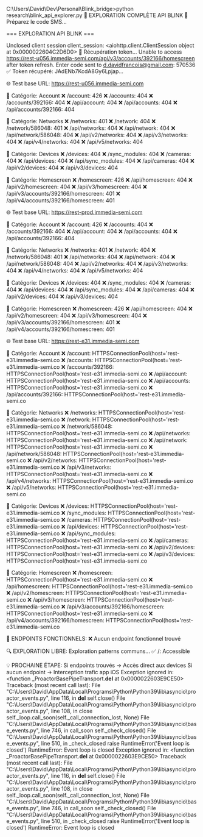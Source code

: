 C:\Users\David\Dev\Personal\Blink_bridge>python research\blink_api_explorer.py
🚀 EXPLORATION COMPLÈTE API BLINK
📱 Préparez le code SMS...

=== EXPLORATION API BLINK ===

Unclosed client session
client_session: <aiohttp.client.ClientSession object at 0x0000022604C2D6D0>
🔐 Récupération token...
Unable to access https://rest-u056.immedia-semi.com/api/v3/accounts/392166/homescreen after token refresh.
Enter code sent to d.davidfrancois@gmail.com: 570536
✅ Token récupéré: JAdENb7KcdA8Gy6Lpjap...

🌐 Test base URL: https://rest-u056.immedia-semi.com

   📂 Catégorie: Account
      ❌ /account: 426
      ❌ /accounts: 404
      ❌ /accounts/392166: 404
      ❌ /api/account: 404
      ❌ /api/accounts: 404
      ❌ /api/accounts/392166: 404

   📂 Catégorie: Networks
      ❌ /networks: 401
      ❌ /network: 404
      ❌ /network/586048: 401
      ❌ /api/networks: 404
      ❌ /api/network: 404
      ❌ /api/network/586048: 404
      ❌ /api/v2/networks: 404
      ❌ /api/v3/networks: 404
      ❌ /api/v4/networks: 404
      ❌ /api/v5/networks: 404

   📂 Catégorie: Devices
      ❌ /devices: 404
      ❌ /sync_modules: 404
      ❌ /cameras: 404
      ❌ /api/devices: 404
      ❌ /api/sync_modules: 404
      ❌ /api/cameras: 404
      ❌ /api/v2/devices: 404
      ❌ /api/v3/devices: 404

   📂 Catégorie: Homescreen
      ❌ /homescreen: 426
      ❌ /api/homescreen: 404
      ❌ /api/v2/homescreen: 404
      ❌ /api/v3/homescreen: 404
      ❌ /api/v3/accounts/392166/homescreen: 401
      ❌ /api/v4/accounts/392166/homescreen: 401

🌐 Test base URL: https://rest-prod.immedia-semi.com

   📂 Catégorie: Account
      ❌ /account: 426
      ❌ /accounts: 404
      ❌ /accounts/392166: 404
      ❌ /api/account: 404
      ❌ /api/accounts: 404
      ❌ /api/accounts/392166: 404

   📂 Catégorie: Networks
      ❌ /networks: 401
      ❌ /network: 404
      ❌ /network/586048: 401
      ❌ /api/networks: 404
      ❌ /api/network: 404
      ❌ /api/network/586048: 404
      ❌ /api/v2/networks: 404
      ❌ /api/v3/networks: 404
      ❌ /api/v4/networks: 404
      ❌ /api/v5/networks: 404

   📂 Catégorie: Devices
      ❌ /devices: 404
      ❌ /sync_modules: 404
      ❌ /cameras: 404
      ❌ /api/devices: 404
      ❌ /api/sync_modules: 404
      ❌ /api/cameras: 404
      ❌ /api/v2/devices: 404
      ❌ /api/v3/devices: 404

   📂 Catégorie: Homescreen
      ❌ /homescreen: 426
      ❌ /api/homescreen: 404
      ❌ /api/v2/homescreen: 404
      ❌ /api/v3/homescreen: 404
      ❌ /api/v3/accounts/392166/homescreen: 401
      ❌ /api/v4/accounts/392166/homescreen: 401

🌐 Test base URL: https://rest-e31.immedia-semi.com

   📂 Catégorie: Account
      ❌ /account: HTTPSConnectionPool(host='rest-e31.immedia-semi.co
      ❌ /accounts: HTTPSConnectionPool(host='rest-e31.immedia-semi.co
      ❌ /accounts/392166: HTTPSConnectionPool(host='rest-e31.immedia-semi.co
      ❌ /api/account: HTTPSConnectionPool(host='rest-e31.immedia-semi.co
      ❌ /api/accounts: HTTPSConnectionPool(host='rest-e31.immedia-semi.co
      ❌ /api/accounts/392166: HTTPSConnectionPool(host='rest-e31.immedia-semi.co

   📂 Catégorie: Networks
      ❌ /networks: HTTPSConnectionPool(host='rest-e31.immedia-semi.co
      ❌ /network: HTTPSConnectionPool(host='rest-e31.immedia-semi.co
      ❌ /network/586048: HTTPSConnectionPool(host='rest-e31.immedia-semi.co
      ❌ /api/networks: HTTPSConnectionPool(host='rest-e31.immedia-semi.co
      ❌ /api/network: HTTPSConnectionPool(host='rest-e31.immedia-semi.co
      ❌ /api/network/586048: HTTPSConnectionPool(host='rest-e31.immedia-semi.co
      ❌ /api/v2/networks: HTTPSConnectionPool(host='rest-e31.immedia-semi.co
      ❌ /api/v3/networks: HTTPSConnectionPool(host='rest-e31.immedia-semi.co
      ❌ /api/v4/networks: HTTPSConnectionPool(host='rest-e31.immedia-semi.co
      ❌ /api/v5/networks: HTTPSConnectionPool(host='rest-e31.immedia-semi.co

   📂 Catégorie: Devices
      ❌ /devices: HTTPSConnectionPool(host='rest-e31.immedia-semi.co
      ❌ /sync_modules: HTTPSConnectionPool(host='rest-e31.immedia-semi.co
      ❌ /cameras: HTTPSConnectionPool(host='rest-e31.immedia-semi.co
      ❌ /api/devices: HTTPSConnectionPool(host='rest-e31.immedia-semi.co
      ❌ /api/sync_modules: HTTPSConnectionPool(host='rest-e31.immedia-semi.co
      ❌ /api/cameras: HTTPSConnectionPool(host='rest-e31.immedia-semi.co
      ❌ /api/v2/devices: HTTPSConnectionPool(host='rest-e31.immedia-semi.co
      ❌ /api/v3/devices: HTTPSConnectionPool(host='rest-e31.immedia-semi.co

   📂 Catégorie: Homescreen
      ❌ /homescreen: HTTPSConnectionPool(host='rest-e31.immedia-semi.co
      ❌ /api/homescreen: HTTPSConnectionPool(host='rest-e31.immedia-semi.co
      ❌ /api/v2/homescreen: HTTPSConnectionPool(host='rest-e31.immedia-semi.co
      ❌ /api/v3/homescreen: HTTPSConnectionPool(host='rest-e31.immedia-semi.co
      ❌ /api/v3/accounts/392166/homescreen: HTTPSConnectionPool(host='rest-e31.immedia-semi.co
      ❌ /api/v4/accounts/392166/homescreen: HTTPSConnectionPool(host='rest-e31.immedia-semi.co

🎯 ENDPOINTS FONCTIONNELS:
   ❌ Aucun endpoint fonctionnel trouvé

🔍 EXPLORATION LIBRE:
   Exploration patterns communs...
      ✅ /: Accessible

💡 PROCHAINE ÉTAPE:
   Si endpoints trouvés → Accès direct aux devices
   Si aucun endpoint → Interception trafic app iOS
Exception ignored in: <function _ProactorBasePipeTransport.__del__ at 0x0000022603E9CE50>
Traceback (most recent call last):
  File "C:\Users\David\AppData\Local\Programs\Python\Python39\lib\asyncio\proactor_events.py", line 116, in __del__
    self.close()
  File "C:\Users\David\AppData\Local\Programs\Python\Python39\lib\asyncio\proactor_events.py", line 108, in close
    self._loop.call_soon(self._call_connection_lost, None)
  File "C:\Users\David\AppData\Local\Programs\Python\Python39\lib\asyncio\base_events.py", line 746, in call_soon
    self._check_closed()
  File "C:\Users\David\AppData\Local\Programs\Python\Python39\lib\asyncio\base_events.py", line 510, in _check_closed
    raise RuntimeError('Event loop is closed')
RuntimeError: Event loop is closed
Exception ignored in: <function _ProactorBasePipeTransport.__del__ at 0x0000022603E9CE50>
Traceback (most recent call last):
  File "C:\Users\David\AppData\Local\Programs\Python\Python39\lib\asyncio\proactor_events.py", line 116, in __del__
    self.close()
  File "C:\Users\David\AppData\Local\Programs\Python\Python39\lib\asyncio\proactor_events.py", line 108, in close
    self._loop.call_soon(self._call_connection_lost, None)
  File "C:\Users\David\AppData\Local\Programs\Python\Python39\lib\asyncio\base_events.py", line 746, in call_soon
    self._check_closed()
  File "C:\Users\David\AppData\Local\Programs\Python\Python39\lib\asyncio\base_events.py", line 510, in _check_closed
    raise RuntimeError('Event loop is closed')
RuntimeError: Event loop is closed